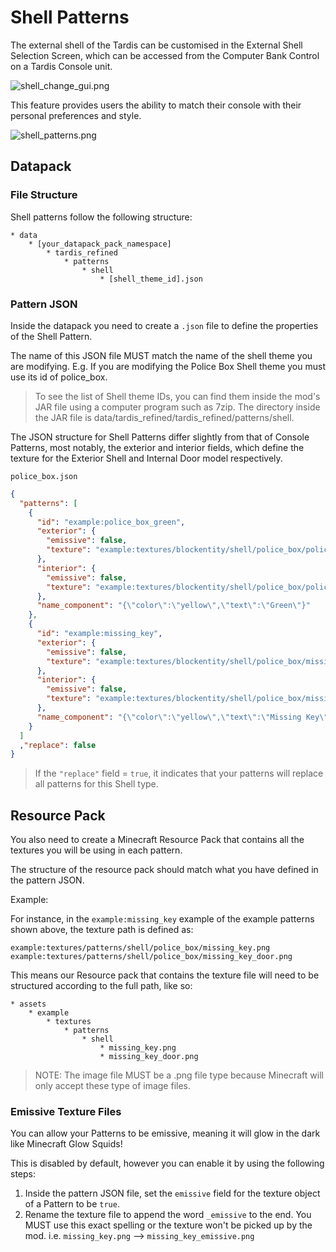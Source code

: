 # Shell Patterns

The external shell of the Tardis can be customised in the External Shell Selection Screen, which can be accessed from the Computer Bank Control on a Tardis Console unit.

![shell_change_gui.png](shell_change_gui.png)

This feature provides users the ability to match their console with their personal preferences and style.

![shell_patterns.png](shell_patterns.png)

## Datapack

### File Structure
Shell patterns follow the following structure:
```
* data
    * [your_datapack_pack_namespace]
        * tardis_refined
            * patterns
                * shell
                    * [shell_theme_id].json
```

### Pattern JSON

Inside the datapack you need to create a ``.json`` file to define the properties of the Shell Pattern.

The name of this JSON file MUST match the name of the shell theme you are modifying. E.g. If you are modifying the Police Box Shell theme you must use its id of police_box.

> To see the list of Shell theme IDs, you can find them inside the mod's JAR file using a computer program such as 7zip. The directory inside the JAR file is data/tardis_refined/tardis_refined/patterns/shell.

The JSON structure for Shell Patterns differ slightly from that of Console Patterns, most notably, the exterior and interior fields, which define the texture for the Exterior Shell and Internal Door model respectively.

``police_box.json``
```json
{
  "patterns": [
    {
      "id": "example:police_box_green",
      "exterior": {
        "emissive": false,
        "texture": "example:textures/blockentity/shell/police_box/police_box_green.png"
      },
      "interior": {
        "emissive": false,
        "texture": "example:textures/blockentity/shell/police_box/police_box_green_door.png"
      },
      "name_component": "{\"color\":\"yellow\",\"text\":\"Green\"}"
    },
    {
      "id": "example:missing_key",
      "exterior": {
        "emissive": false,
        "texture": "example:textures/blockentity/shell/police_box/missing_key.png"
      },
      "interior": {
        "emissive": false,
        "texture": "example:textures/blockentity/shell/police_box/missing_key_door.png"
      },
      "name_component": "{\"color\":\"yellow\",\"text\":\"Missing Key\"}"
    }
  ]
  ,"replace": false
}
```

> If the ``"replace"`` field = `true`, it indicates that your patterns will replace all patterns for this Shell type.

## Resource Pack
You also need to create a Minecraft Resource Pack that contains all the textures you will be using in each pattern.

The structure of the resource pack should match what you have defined in the pattern JSON.

Example:

For instance, in the ``example:missing_key`` example of the example patterns shown above, the texture path is defined as:

``example:textures/patterns/shell/police_box/missing_key.png``
``example:textures/patterns/shell/police_box/missing_key_door.png``

This means our Resource pack that contains the texture file will need to be structured according to the full path, like so:

```
* assets
    * example
        * textures
            * patterns
                * shell
                    * missing_key.png
                    * missing_key_door.png
```

> NOTE: The image file MUST be a .png file type because Minecraft will only accept these type of image files.

### Emissive Texture Files

You can allow your Patterns to be emissive, meaning it will glow in the dark like Minecraft Glow Squids!

This is disabled by default, however you can enable it by using the following steps:

1. Inside the pattern JSON file, set the ``emissive`` field for the texture object of a Pattern to be ``true``.
2. Rename the texture file to append the word ``_emissive`` to the end. You MUST use this exact spelling or the texture won't be picked up by the mod. i.e. ``missing_key.png`` --> ``missing_key_emissive.png``
